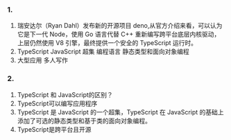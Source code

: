 ### 1.
1. 瑞安达尔（Ryan Dahl）发布新的开源项目 deno,从官方介绍来看，可以认为它是下一代 Node，使用 Go 语言代替 C++ 重新编写跨平台底层内核驱动，上层仍然使用 V8 引擎，最终提供一个安全的 TypeScript 运行时。
2. TypeScript JavaScript 超集 编程语言 静态类型和面向对象编程
3. 大型应用 多人写作

### 2.
1. TypeScript 和 JavaScript的区别？
  1. TypeScript可以编写应用程序
  2. TypeScript 是 JavaScript 的一个超集，TypeScript 在 JavaScript 的基础上添加了可选的静态类型和基于类的面向对象编程。
  3. TypeScript是跨平台且开源